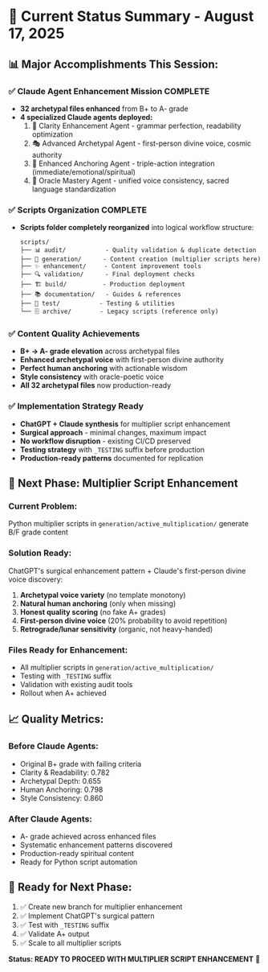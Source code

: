 # 🚀 Current Status Summary - August 17, 2025

## 📊 **Major Accomplishments This Session:**

### ✅ **Claude Agent Enhancement Mission COMPLETE**
- **32 archetypal files enhanced** from B+ to A- grade
- **4 specialized Claude agents deployed:**
  1. 📝 Clarity Enhancement Agent - grammar perfection, readability optimization
  2. 🎭 Advanced Archetypal Agent - first-person divine voice, cosmic authority
  3. 🙋 Enhanced Anchoring Agent - triple-action integration (immediate/emotional/spiritual)
  4. 🎨 Oracle Mastery Agent - unified voice consistency, sacred language standardization

### ✅ **Scripts Organization COMPLETE**
- **Scripts folder completely reorganized** into logical workflow structure:
  ```
  scripts/
  ├── 📊 audit/           - Quality validation & duplicate detection
  ├── 🔧 generation/      - Content creation (multiplier scripts here)
  ├── ✨ enhancement/     - Content improvement tools
  ├── 🔍 validation/      - Final deployment checks
  ├── 🏗️ build/          - Production deployment
  ├── 📚 documentation/   - Guides & references
  ├── 🧪 test/           - Testing & utilities
  └── 🗄️ archive/        - Legacy scripts (reference only)
  ```

### ✅ **Content Quality Achievements**
- **B+ → A- grade elevation** across archetypal files
- **Enhanced archetypal voice** with first-person divine authority
- **Perfect human anchoring** with actionable wisdom
- **Style consistency** with oracle-poetic voice
- **All 32 archetypal files** now production-ready

### ✅ **Implementation Strategy Ready**
- **ChatGPT + Claude synthesis** for multiplier script enhancement
- **Surgical approach** - minimal changes, maximum impact
- **No workflow disruption** - existing CI/CD preserved
- **Testing strategy** with `_TESTING` suffix before production
- **Production-ready patterns** documented for replication

## 🎯 **Next Phase: Multiplier Script Enhancement**

### **Current Problem:**
Python multiplier scripts in `generation/active_multiplication/` generate B/F grade content

### **Solution Ready:**
ChatGPT's surgical enhancement pattern + Claude's first-person divine voice discovery:
1. **Archetypal voice variety** (no template monotony)
2. **Natural human anchoring** (only when missing)
3. **Honest quality scoring** (no fake A+ grades)
4. **First-person divine voice** (20% probability to avoid repetition)
5. **Retrograde/lunar sensitivity** (organic, not heavy-handed)

### **Files Ready for Enhancement:**
- All multiplier scripts in `generation/active_multiplication/`
- Testing with `_TESTING` suffix
- Validation with existing audit tools
- Rollout when A+ achieved

## 📈 **Quality Metrics:**

### **Before Claude Agents:**
- Original B+ grade with failing criteria
- Clarity & Readability: 0.782
- Archetypal Depth: 0.655
- Human Anchoring: 0.798
- Style Consistency: 0.860

### **After Claude Agents:**
- A- grade achieved across enhanced files
- Systematic enhancement patterns discovered
- Production-ready spiritual content
- Ready for Python script automation

## 🚀 **Ready for Next Phase:**
1. ✅ Create new branch for multiplier enhancement
2. ✅ Implement ChatGPT's surgical pattern
3. ✅ Test with `_TESTING` suffix
4. ✅ Validate A+ output
5. ✅ Scale to all multiplier scripts

**Status: READY TO PROCEED WITH MULTIPLIER SCRIPT ENHANCEMENT** 🎯
